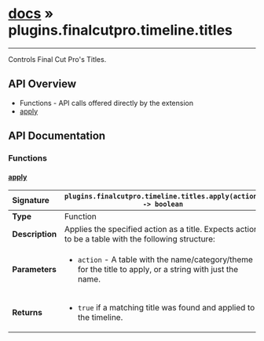 # [docs](index.md) » plugins.finalcutpro.timeline.titles
---

Controls Final Cut Pro's Titles.

## API Overview
* Functions - API calls offered directly by the extension
 * [apply](#apply)

## API Documentation

### Functions

#### [apply](#apply)
| <span style="float: left;">**Signature**</span> | <span style="float: left;">`plugins.finalcutpro.timeline.titles.apply(action) -> boolean` </span>                                                          |
| -----------------------------------------------------|---------------------------------------------------------------------------------------------------------|
| **Type**                                             | Function                                                                                         |
| **Description**                                      | Applies the specified action as a title. Expects action to be a table with the following structure:                                                                                         |
| **Parameters**                                       | <ul markdown="1"><li markdown="1">`action`      - A table with the name/category/theme for the title to apply, or a string with just the name.</li></ul> |
| **Returns**                                          | <ul markdown="1"><li markdown="1">`true` if a matching title was found and applied to the timeline.</li></ul>          |

